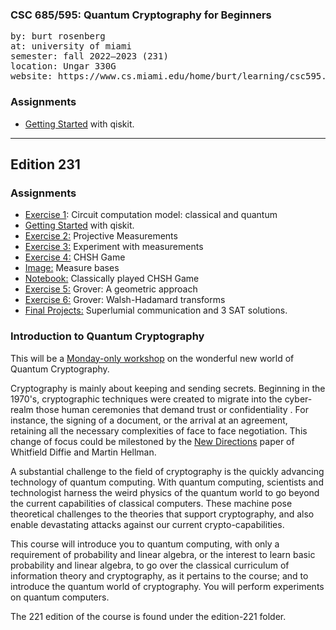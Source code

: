 ### CSC 685/595: Quantum Cryptography for Beginners

<pre>
by: burt rosenberg
at: university of miami
semester: fall 2022–2023 (231)
location: Ungar 330G
website: https://www.cs.miami.edu/home/burt/learning/csc595.231/
</pre>

### Assignments

- [Getting Started](https://github.com/csc-courses/csc685/blob/master/edition-251/getting-started.ipynb) with qiskit.

---
## Edition 231


### Assignments

- [Exercise 1](https://www.cs.miami.edu/home/burt/learning/csc595.231/proj1.html): Circuit computation model: classical and quantum
- [Getting Started](https://github.com/csc-courses/csc685/blob/master/exercises/getting-started.ipynb) with qiskit.
- [Exercise 2:](https://github.com/csc-courses/csc685/blob/master/exercises/observables.ipynb) Projective Measurements
- [Exercise 3:](https://github.com/csc-courses/csc685/blob/master/exercises/observables-experiments.ipynb) Experiment with measurements
- [Exercise 4:](https://github.com/csc-courses/csc685/blob/master/exercises/chsh-2022.ipynb) CHSH Game
- [Image:](https://github.com/csc-courses/csc685/blob/master/exercises/chsh-game.pdf) Measure bases
- [Notebook:](https://github.com/csc-courses/csc685/blob/master/exercises/deterministic-chsh-games.ipynb) Classically played CHSH Game
- [Exercise 5:](https://github.com/csc-courses/csc685/blob/master/exercises/grover-geometry.ipynb) Grover: A geometric approach
- [Exercise 6:](https://github.com/csc-courses/csc685/blob/master/exercises/grover_walsh_hadamard.ipynb) Grover: Walsh-Hadamard transforms
- [Final Projects:](https://github.com/csc-courses/csc685/blob/master/exercises/final-projects.ipynb) Superlumial communication and 3 SAT solutions.

### Introduction to Quantum Cryptography

This will be a [Monday-only workshop](https://www.cs.miami.edu/home/burt/learning/csc595.231/) on the wonderful new world of Quantum Cryptography. 

Cryptography is mainly about keeping and sending secrets. Beginning in the 1970's, cryptographic techniques were created to migrate into the cyber-realm those human ceremonies that demand trust or confidentiality . For instance, the signing of a document, or the arrival at an agreement, retaining all the necessary complexities of face to face negotiation. This change of focus could be milestoned by the [New Directions](https://ee.stanford.edu/~hellman/publications/24.pdf) paper of Whitfield Diffie and Martin Hellman.

A substantial challenge to the field of cryptography is the quickly advancing technology of quantum computing. With quantum computing, scientists and technologist harness the weird physics of the quantum world to go beyond the current capabilities of classical computers. These machine pose theoretical challenges to the theories that support cryptography, and also enable devastating attacks against our current crypto-capabilities.

This course will introduce you to quantum computing, with only a requirement of probability and linear algebra, or the interest to learn basic probability and linear algebra, to go over the classical curriculum of information theory and cryptography, as it pertains to the course; and to introduce the quantum world of cryptography. You will perform experiments on quantum computers. 

The 221 edition of the course is found under the edition-221 folder. 
